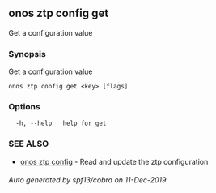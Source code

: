 ## onos ztp config get

Get a configuration value

### Synopsis

Get a configuration value

```
onos ztp config get <key> [flags]
```

### Options

```
  -h, --help   help for get
```

### SEE ALSO

* [onos ztp config](onos_ztp_config.md)	 - Read and update the ztp configuration

###### Auto generated by spf13/cobra on 11-Dec-2019

